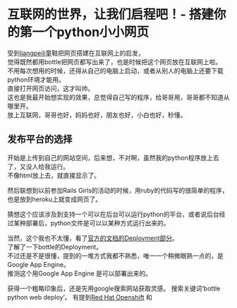 # 互联网的世界，让我们启程吧！- 搭建你的第一个python小小网页

受到[liangpeili](https://liangpeili.gitbooks.io/omooc2py/content/week3/week3-day5-web.html)童鞋把网页搭建在互联网上的启发，  
觉得既然都用bottle把网页都写出来了，也是时候把这个网页放在互联网上啦。  
不用每次想用的时候，还得从自己的电脑上启动，或者从别人的电脑上还要下载python环境才能用。  
直接打开网页访问，这才叫帅。  
这也是我最开始想实现的效果，总觉得自己写的程序，给哥哥用，哥哥都不知道从哪里开。  
放上互联网，哥哥也好，妈妈也好，朋友也好，小白也好，秒懂。

## 发布平台的选择
开始是上传到自己的网站空间，后来想，不对啊，虽然我的python程序放上去了，又没人给我运行。  
不像html放上去，就直接显示了。

然后联想到以前参加Rails Girls的活动的时候，用ruby的代码写的很简单的程序，也是放到heroku上就变成网页了。

猜想这个应该涉及到支持一个可以在后台可以运行python的平台，或者说后台经过某种部署后，python文件是可以以某种方式运行出来的。  

当然，这个我也不太懂，看了[官方的文档的Deployment部分](http://bottlepy.org/docs/dev/deployment.html)。  
了解了一下bottle的Deployment。  
不过还是不是很懂，提到的一堆方式我都不熟悉，唯一一个稍微眼熟一点的，是Google App Engine。  
推测这个用Google App Engine 是可以部署出来的。

获得一个粗略印象后，还是先用google搜索网站获取灵感。
搜索关键词‘bottle python web deploy’。
有提到[Red Hat Openshift](https://www.openshift.com/) 和
